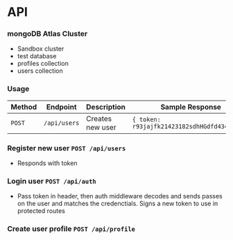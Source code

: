 # API

### mongoDB Atlas Cluster

- Sandbox cluster
- test database
- profiles collection
- users collection

### Usage

| Method | Endpoint     | Description      | Sample Response                              |
| ------ | ------------ | ---------------- | -------------------------------------------- |
| ```POST ```   | `/api/users` | Creates new user | `{ token: r93jajfk21423182sdhHGdfd4343ssdf}` |

### Register new user `POST /api/users`

- Responds with token

### Login user `POST /api/auth`

- Pass token in header, then auth middleware decodes and sends passes on the user and matches the credenctials. Signs a new token to use in protected routes

### Create user profile `POST /api/profile`
